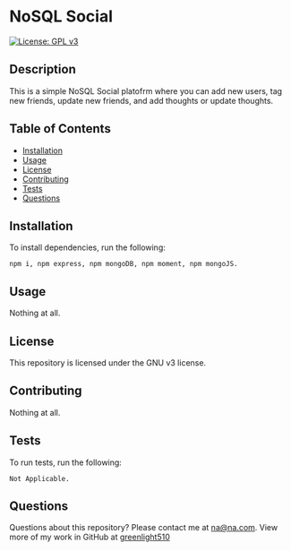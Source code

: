 # NoSQL Social 

[![License: GPL v3](https://img.shields.io/badge/License-GPLv3-blue.svg)](https://www.gnu.org/licenses/gpl-3.0)

## Description

This is a simple NoSQL Social platofrm where you can add new users, tag new friends, update new friends, and add thoughts or update thoughts.

## Table of Contents

* [Installation](#installation)
* [Usage](#usage)
* [License](#license)
* [Contributing](#contributing)
* [Tests](#tests)
* [Questions](#questions)

## Installation

To install dependencies, run the following:

`
npm i, npm express, npm mongoDB, npm moment, npm mongoJS.
`

## Usage

Nothing at all.

## License

This repository is licensed under the GNU v3 license.

## Contributing

Nothing at all.

## Tests

To run tests, run the following:

`
Not Applicable.
`

## Questions

Questions about this repository? Please contact me at [na@na.com](mailto:na@na.com). View more of my work in GitHub at [greenlight510](https://github.com/greenlight510) 

